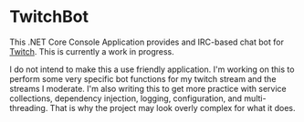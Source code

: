 # TwitchBot

This .NET Core Console Application provides and IRC-based chat bot for [Twitch](https://twitch.tv).
This is currently a work in progress.

I do not intend to make this a use friendly application.
I'm working on this to perform some very specific bot functions for my twitch stream and the streams I moderate.
I'm also writing this to get more practice with service collections, dependency injection, logging, configuration, and multi-threading.
That is why the project may look overly complex for what it does.
